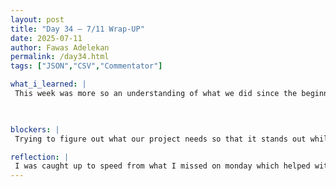 ```yaml
---
layout: post
title: "Day 34 – 7/11 Wrap-UP"
date: 2025-07-11
author: Fawas Adelekan
permalink: /day34.html
tags: ["JSON","CSV","Commentator"]

what_i_learned: |
 This week was more so an understanding of what we did since the beginning and how we're going to tie it up in the end. We started locking all the information we got into the API and started calling on it from our saved csv and json which reduced the constant calling on the API. I also was able to work on being able to called the summaries and finish up fine-tuning our project for that part so far. Towards the end the issue was mainly being able to progress within our next steps that will then call on to the coqui tts model and be able to then get the 2 audios for one summary. Honestly figuring out what our project needs extra of going to be the obstacle for the next couple of weeks along with the research paper which is hefty.

 

blockers: |
 Trying to figure out what our project needs so that it stands out while being consistent with the format of our project already. Not being hard on myself about that but I hope to figure it out.

reflection: |
 I was caught up to speed from what I missed on monday which helped with assimilating into the project itself which is helpful especially considering what's going on within the project. Figuring out what our project needs besides the information to make us stand out from other sports like information that'll be a tough task within itself. Now it's just getting the lose ends tighten up which is more of a priority now more than ever for these next couple of weeks. Honestly it's been a smooth but a more cautious approach with these next few weeks.
---
```

